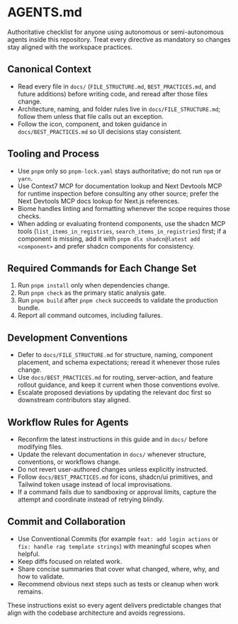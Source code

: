 # AGENTS.md

Authoritative checklist for anyone using autonomous or semi-autonomous agents inside this repository. Treat every directive as mandatory so changes stay aligned with the workspace practices.

## Canonical Context

- Read every file in `docs/` (`FILE_STRUCTURE.md`, `BEST_PRACTICES.md`, and future additions) before writing code, and reread after those files change.
- Architecture, naming, and folder rules live in `docs/FILE_STRUCTURE.md`; follow them unless that file calls out an exception.
- Follow the icon, component, and token guidance in `docs/BEST_PRACTICES.md` so UI decisions stay consistent.

## Tooling and Process

- Use `pnpm` only so `pnpm-lock.yaml` stays authoritative; do not run `npm` or `yarn`.
- Use Context7 MCP for documentation lookup and Next Devtools MCP for runtime inspection before consulting any other source; prefer the Next Devtools MCP docs lookup for Next.js references.
- Biome handles linting and formatting whenever the scope requires those checks.
- When adding or evaluating frontend components, use the shadcn MCP tools (`list_items_in_registries`, `search_items_in_registries`) first; if a component is missing, add it with `pnpm dlx shadcn@latest add <component>` and prefer shadcn components for consistency.

## Required Commands for Each Change Set

1. Run `pnpm install` only when dependencies change.
2. Run `pnpm check` as the primary static analysis gate.
3. Run `pnpm build` after `pnpm check` succeeds to validate the production bundle.
4. Report all command outcomes, including failures.

## Development Conventions

- Defer to `docs/FILE_STRUCTURE.md` for structure, naming, component placement, and schema expectations; reread it whenever those rules change.
- Use `docs/BEST_PRACTICES.md` for routing, server-action, and feature rollout guidance, and keep it current when those conventions evolve.
- Escalate proposed deviations by updating the relevant doc first so downstream contributors stay aligned.

## Workflow Rules for Agents

- Reconfirm the latest instructions in this guide and in `docs/` before modifying files.
- Update the relevant documentation in `docs/` whenever structure, conventions, or workflows change.
- Do not revert user-authored changes unless explicitly instructed.
- Follow `docs/BEST_PRACTICES.md` for icons, shadcn/ui primitives, and Tailwind token usage instead of local improvisations.
- If a command fails due to sandboxing or approval limits, capture the attempt and coordinate instead of retrying blindly.

## Commit and Collaboration

- Use Conventional Commits (for example `feat: add login actions` or `fix: handle rag template strings`) with meaningful scopes when helpful.
- Keep diffs focused on related work.
- Share concise summaries that cover what changed, where, why, and how to validate.
- Recommend obvious next steps such as tests or cleanup when work remains.

These instructions exist so every agent delivers predictable changes that align with the codebase architecture and avoids regressions.
